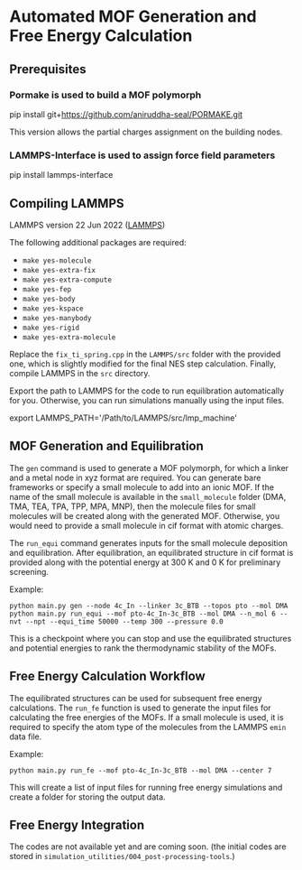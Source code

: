 
# Automated MOF Generation and Free Energy Calculation

## Prerequisites

### Pormake is used to build a MOF polymorph

pip install git+https://github.com/aniruddha-seal/PORMAKE.git 

This version allows the partial charges assignment on the building nodes.

### LAMMPS-Interface is used to assign force field parameters

pip install lammps-interface

## Compiling LAMMPS

LAMMPS version 22 Jun 2022 ([LAMMPS](https://github.com/lammps/lammps/releases/tag/stable_23Jun2022))

The following additional packages are required:

- `make yes-molecule`
- `make yes-extra-fix`
- `make yes-extra-compute`
- `make yes-fep`
- `make yes-body`
- `make yes-kspace`
- `make yes-manybody`
- `make yes-rigid`
- `make yes-extra-molecule`

Replace the `fix_ti_spring.cpp` in the `LAMMPS/src` folder with the provided one, which is slightly modified for the final NES step calculation. Finally, compile LAMMPS in the `src` directory.

Export the path to LAMMPS for the code to run equilibration automatically for you. Otherwise, you can run simulations manually using the input files.

export LAMMPS_PATH='/Path/to/LAMMPS/src/lmp_machine'

## MOF Generation and Equilibration

The `gen` command is used to generate a MOF polymorph, for which a linker and a metal node in xyz format are required. You can generate bare frameworks or specify a small molecule to add into an ionic MOF. If the name of the small molecule is available in the `small_molecule` folder (DMA, TMA, TEA, TPA, TPP, MPA, MNP), then the molecule files for small molecules will be created along with the generated MOF. Otherwise, you would need to provide a small molecule in cif format with atomic charges.

The `run_equi` command generates inputs for the small molecule deposition and equilibration. After equilibration, an equilibrated structure in cif format is provided along with the potential energy at 300 K and 0 K for preliminary screening.

Example:

`python main.py gen --node 4c_In --linker 3c_BTB --topos pto --mol DMA`
`python main.py run_equi --mof pto-4c_In-3c_BTB --mol DMA --n_mol 6 --nvt --npt --equi_time 50000 --temp 300 --pressure 0.0`

This is a checkpoint where you can stop and use the equilibrated structures and potential energies to rank the thermodynamic stability of the MOFs.

## Free Energy Calculation Workflow

The equilibrated structures can be used for subsequent free energy calculations. The `run_fe` function is used to generate the input files for calculating the free energies of the MOFs. If a small molecule is used, it is required to specify the atom type of the molecules from the LAMMPS `emin` data file.

Example:

`python main.py run_fe --mof pto-4c_In-3c_BTB --mol DMA --center 7`

This will create a list of input files for running free energy simulations and create a folder for storing the output data.

## Free Energy Integration

The codes are not available yet and are coming soon. (the initial codes are stored in `simulation_utilities/004_post-processing-tools`.)

